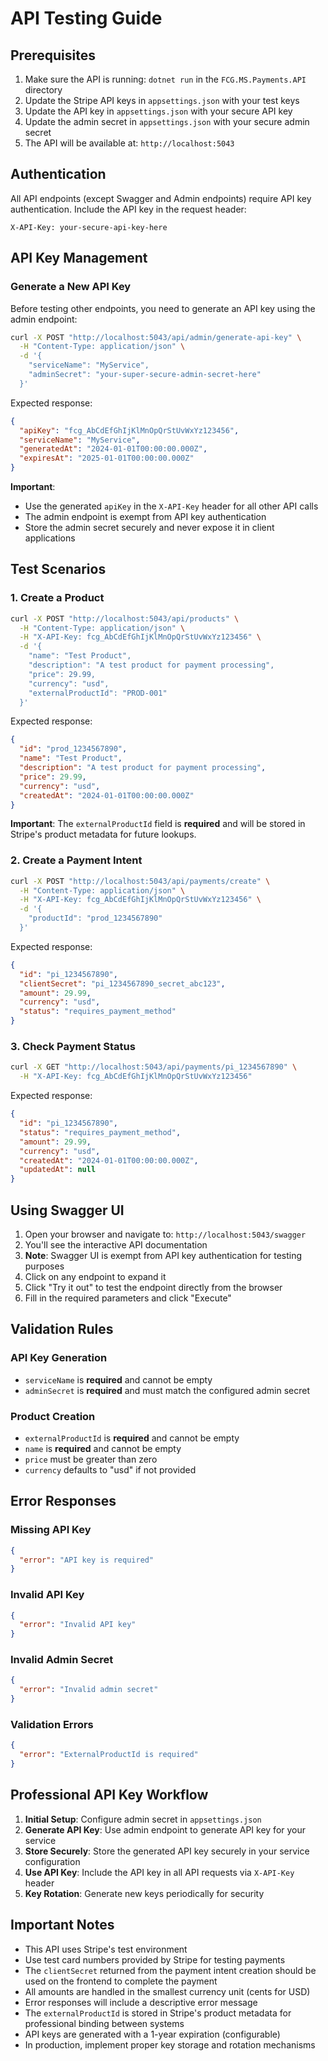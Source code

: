 # API Testing Guide

## Prerequisites

1. Make sure the API is running: `dotnet run` in the `FCG.MS.Payments.API` directory
2. Update the Stripe API keys in `appsettings.json` with your test keys
3. Update the API key in `appsettings.json` with your secure API key
4. Update the admin secret in `appsettings.json` with your secure admin secret
5. The API will be available at: `http://localhost:5043`

## Authentication

All API endpoints (except Swagger and Admin endpoints) require API key authentication. Include the API key in the request header:

```
X-API-Key: your-secure-api-key-here
```

## API Key Management

### Generate a New API Key

Before testing other endpoints, you need to generate an API key using the admin endpoint:

```bash
curl -X POST "http://localhost:5043/api/admin/generate-api-key" \
  -H "Content-Type: application/json" \
  -d '{
    "serviceName": "MyService",
    "adminSecret": "your-super-secure-admin-secret-here"
  }'
```

Expected response:
```json
{
  "apiKey": "fcg_AbCdEfGhIjKlMnOpQrStUvWxYz123456",
  "serviceName": "MyService",
  "generatedAt": "2024-01-01T00:00:00.000Z",
  "expiresAt": "2025-01-01T00:00:00.000Z"
}
```

**Important**: 
- Use the generated `apiKey` in the `X-API-Key` header for all other API calls
- The admin endpoint is exempt from API key authentication
- Store the admin secret securely and never expose it in client applications

## Test Scenarios

### 1. Create a Product

```bash
curl -X POST "http://localhost:5043/api/products" \
  -H "Content-Type: application/json" \
  -H "X-API-Key: fcg_AbCdEfGhIjKlMnOpQrStUvWxYz123456" \
  -d '{
    "name": "Test Product",
    "description": "A test product for payment processing",
    "price": 29.99,
    "currency": "usd",
    "externalProductId": "PROD-001"
  }'
```

Expected response:
```json
{
  "id": "prod_1234567890",
  "name": "Test Product",
  "description": "A test product for payment processing",
  "price": 29.99,
  "currency": "usd",
  "createdAt": "2024-01-01T00:00:00.000Z"
}
```

**Important**: The `externalProductId` field is **required** and will be stored in Stripe's product metadata for future lookups.

### 2. Create a Payment Intent

```bash
curl -X POST "http://localhost:5043/api/payments/create" \
  -H "Content-Type: application/json" \
  -H "X-API-Key: fcg_AbCdEfGhIjKlMnOpQrStUvWxYz123456" \
  -d '{
    "productId": "prod_1234567890"
  }'
```

Expected response:
```json
{
  "id": "pi_1234567890",
  "clientSecret": "pi_1234567890_secret_abc123",
  "amount": 29.99,
  "currency": "usd",
  "status": "requires_payment_method"
}
```

### 3. Check Payment Status

```bash
curl -X GET "http://localhost:5043/api/payments/pi_1234567890" \
  -H "X-API-Key: fcg_AbCdEfGhIjKlMnOpQrStUvWxYz123456"
```

Expected response:
```json
{
  "id": "pi_1234567890",
  "status": "requires_payment_method",
  "amount": 29.99,
  "currency": "usd",
  "createdAt": "2024-01-01T00:00:00.000Z",
  "updatedAt": null
}
```

## Using Swagger UI

1. Open your browser and navigate to: `http://localhost:5043/swagger`
2. You'll see the interactive API documentation
3. **Note**: Swagger UI is exempt from API key authentication for testing purposes
4. Click on any endpoint to expand it
5. Click "Try it out" to test the endpoint directly from the browser
6. Fill in the required parameters and click "Execute"

## Validation Rules

### API Key Generation
- `serviceName` is **required** and cannot be empty
- `adminSecret` is **required** and must match the configured admin secret

### Product Creation
- `externalProductId` is **required** and cannot be empty
- `name` is **required** and cannot be empty
- `price` must be greater than zero
- `currency` defaults to "usd" if not provided

## Error Responses

### Missing API Key
```json
{
  "error": "API key is required"
}
```

### Invalid API Key
```json
{
  "error": "Invalid API key"
}
```

### Invalid Admin Secret
```json
{
  "error": "Invalid admin secret"
}
```

### Validation Errors
```json
{
  "error": "ExternalProductId is required"
}
```

## Professional API Key Workflow

1. **Initial Setup**: Configure admin secret in `appsettings.json`
2. **Generate API Key**: Use admin endpoint to generate API key for your service
3. **Store Securely**: Store the generated API key securely in your service configuration
4. **Use API Key**: Include the API key in all API requests via `X-API-Key` header
5. **Key Rotation**: Generate new keys periodically for security

## Important Notes

- This API uses Stripe's test environment
- Use test card numbers provided by Stripe for testing payments
- The `clientSecret` returned from the payment intent creation should be used on the frontend to complete the payment
- All amounts are handled in the smallest currency unit (cents for USD)
- Error responses will include a descriptive error message
- The `externalProductId` is stored in Stripe's product metadata for professional binding between systems
- API keys are generated with a 1-year expiration (configurable)
- In production, implement proper key storage and rotation mechanisms
